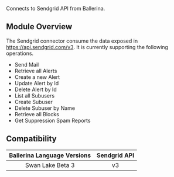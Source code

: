 Connects to Sendgrid API from Ballerina.

## Module Overview

The Sendgrid connector consume the data exposed in https://api.sendgrid.com/v3. It is currently supporting the following operations.

- Send Mail
- Retrieve all Alerts
- Create a new Alert
- Update Alert by Id
- Delete Alert by Id
- List all Subusers
- Create Subuser
- Delete Subuser by Name
- Retrieve all Blocks
- Get Suppression Spam Reports

## Compatibility

| Ballerina Language Versions  | Sendgrid API             |
|:----------------------------:|:------------------------:|
|  Swan Lake Beta 3            |   v3                     |